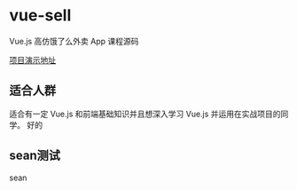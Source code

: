 # vue-sell
Vue.js 高仿饿了么外卖 App 课程源码

[项目演示地址](http://vuejssellapp.t.imooc.io/#!/)


## 适合人群
适合有一定 Vue.js 和前端基础知识并且想深入学习 Vue.js 并运用在实战项目的同学。
好的

## sean测试
sean
